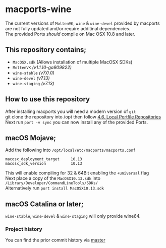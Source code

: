 # macports-wine
The current versions of `MoltenVK`, `wine` & `wine-devel` provided by macports are not fully updated and/or require additinal dependencies.\
The provided Ports *should* compile on Mac OSX 10.8 and later.

## This repository contains;
- `MacOSX.sdk` (Allows installation of multiple MacOSX SDKs)
- `MoltenVK` *(v1.1.10-ga909822)*
- `wine-stable` *(v7.0.0)*
- `wine-devel` *(v7.13)*
- `wine-staging` *(v7.13)*

## How to use this repository
After installing macports you will need a modern version of `git`\
git clone the repository into /opt then follow [4.6. Local Portfile Repositories](https://guide.macports.org/#development.local-repositories)\
Next run `port -v sync` you can now install any of the provided Ports.

## macOS Mojave;
Add the following into `/opt/local/etc/macports/macports.conf`
```
macosx_deployment_target     10.13
macosx_sdk_version           10.13
```
This will enable compiling for 32 & 64Bit enabling the `+universal` flag\
Next place a copy of the `MacOSX10.13.sdk` into `/Library/Developer/CommandLineTools/SDKs/` \
Alternatively run `port install MacOSX10.13.sdk`

## macOS Catalina or later;
`wine-stable`, `wine-devel` & `wine-staging` will only provide wine64.

### Project history
You can find the prior commit history via [master](https://github.com/Gcenx/macports-wine/tree/master)
